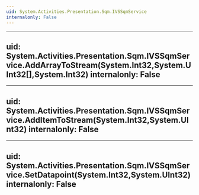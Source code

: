 ```yaml
---
uid: System.Activities.Presentation.Sqm.IVSSqmService
internalonly: False
---
```


---
uid: System.Activities.Presentation.Sqm.IVSSqmService.AddArrayToStream(System.Int32,System.UInt32[],System.Int32)
internalonly: False
---

---
uid: System.Activities.Presentation.Sqm.IVSSqmService.AddItemToStream(System.Int32,System.UInt32)
internalonly: False
---

---
uid: System.Activities.Presentation.Sqm.IVSSqmService.SetDatapoint(System.Int32,System.UInt32)
internalonly: False
---
